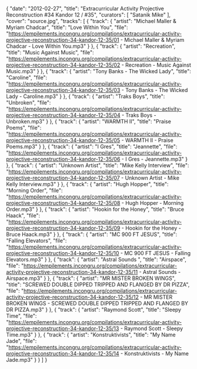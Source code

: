 {
  "date": "2012-02-27",
  "title": "Extracurricular Activity Projective Reconstruction #34 Kandor 12 / #35",
  "curators": [
    "Satanik Mike"
  ],
  "cover": "source.jpg",
  "tracks": [
    {
      "track": {
        "artist": "Michael Maller & Myriam Chadcar",
        "title": "Love Within You",
        "file": "https://empilements.incongru.org/compilations/extracurricular-activity-projective-reconstruction-34-kandor-12-35/01 - Michael Maller & Myriam Chadcar - Love Within You.mp3"
      }
    },
    {
      "track": {
        "artist": "Recreation",
        "title": "Music Against Music",
        "file": "https://empilements.incongru.org/compilations/extracurricular-activity-projective-reconstruction-34-kandor-12-35/02 - Recreation - Music Against Music.mp3"
      }
    },
    {
      "track": {
        "artist": "Tony Banks - The Wicked Lady",
        "title": "Caroline",
        "file": "https://empilements.incongru.org/compilations/extracurricular-activity-projective-reconstruction-34-kandor-12-35/03 - Tony Banks - The Wicked Lady - Caroline.mp3"
      }
    },
    {
      "track": {
        "artist": "Traks Boys",
        "title": "Unbroken",
        "file": "https://empilements.incongru.org/compilations/extracurricular-activity-projective-reconstruction-34-kandor-12-35/04 - Traks Boys - Unbroken.mp3"
      }
    },
    {
      "track": {
        "artist": "WARMTH II",
        "title": "Praise Poems",
        "file": "https://empilements.incongru.org/compilations/extracurricular-activity-projective-reconstruction-34-kandor-12-35/05 - WARMTH II - Praise Poems.mp3"
      }
    },
    {
      "track": {
        "artist": "I Gres",
        "title": "Jeannette",
        "file": "https://empilements.incongru.org/compilations/extracurricular-activity-projective-reconstruction-34-kandor-12-35/06 - I Gres - Jeannette.mp3"
      }
    },
    {
      "track": {
        "artist": "Unknown Artist",
        "title": "Mike Kelly Interview",
        "file": "https://empilements.incongru.org/compilations/extracurricular-activity-projective-reconstruction-34-kandor-12-35/07 - Unknown Artist - Mike Kelly Interview.mp3"
      }
    },
    {
      "track": {
        "artist": "Hugh Hopper",
        "title": "Morning Order",
        "file": "https://empilements.incongru.org/compilations/extracurricular-activity-projective-reconstruction-34-kandor-12-35/08 - Hugh Hopper - Morning Order.mp3"
      }
    },
    {
      "track": {
        "artist": "Hookin for the Honey",
        "title": "Bruce Haack",
        "file": "https://empilements.incongru.org/compilations/extracurricular-activity-projective-reconstruction-34-kandor-12-35/09 - Hookin for the Honey - Bruce Haack.mp3"
      }
    },
    {
      "track": {
        "artist": "MC 900 FT JESUS",
        "title": "Falling Elevators",
        "file": "https://empilements.incongru.org/compilations/extracurricular-activity-projective-reconstruction-34-kandor-12-35/10 - MC 900 FT JESUS - Falling Elevators.mp3"
      }
    },
    {
      "track": {
        "artist": "Astral Sounds ",
        "title": "Airspace",
        "file": "https://empilements.incongru.org/compilations/extracurricular-activity-projective-reconstruction-34-kandor-12-35/11 - Astral Sounds  - Airspace.mp3"
      }
    },
    {
      "track": {
        "artist": "MR MISTER BROKEN WINGS",
        "title": "SCREWED DOUBLE DIPPED TRIPPED AND FLANGED BY DR PIZZA",
        "file": "https://empilements.incongru.org/compilations/extracurricular-activity-projective-reconstruction-34-kandor-12-35/12 - MR MISTER BROKEN WINGS - SCREWED DOUBLE DIPPED TRIPPED AND FLANGED BY DR PIZZA.mp3"
      }
    },
    {
      "track": {
        "artist": "Raymond Scott",
        "title": "Sleepy Time",
        "file": "https://empilements.incongru.org/compilations/extracurricular-activity-projective-reconstruction-34-kandor-12-35/13 - Raymond Scott - Sleepy Time.mp3"
      }
    },
    {
      "track": {
        "artist": "Konstruktivists",
        "title": "My Name Jade",
        "file": "https://empilements.incongru.org/compilations/extracurricular-activity-projective-reconstruction-34-kandor-12-35/14 - Konstruktivists - My Name Jade.mp3"
      }
    }
  ]
}
